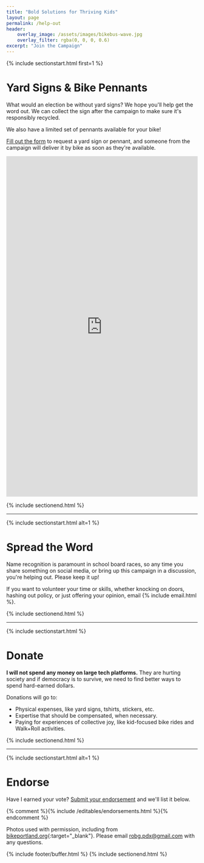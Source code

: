 ```yaml
---
title: "Bold Solutions for Thriving Kids"
layout: page
permalink: /help-out
header:
    overlay_image: /assets/images/bikebus-wave.jpg
    overlay_filter: rgba(0, 0, 0, 0.6)
excerpt: "Join the Campaign"
---
```


{% include sectionstart.html first=1 %}
# Yard Signs & Bike Pennants

What would an election be without yard signs? We hope you'll help get the word out. We can collect the sign
after the campaign to make sure it's responsibly recycled.

We also have a limited set of pennants available for your bike!

<a href="https://forms.gle/xvREEnHBhnNTSRT26" target="_blank">Fill out the form</a> to request a yard sign or pennant, and someone from the campaign will deliver it by bike as soon as they're available.

<iframe src="https://docs.google.com/forms/d/e/1FAIpQLSejNujRJT78jugfp7RBuprVprvR39sMmAEpS7Rl6w6keN71RA/viewform?embedded=true" width="" height="895" frameborder="0" marginheight="0" marginwidth="0" style="width: 100%">Loading…</iframe>

{% include sectionend.html %}

<hr class="section-sep" />

{% include sectionstart.html alt=1 %}
# Spread the Word

Name recognition is paramount in school board races, so any time you share something on social media,
or bring up this campaign in a discussion, you're helping out. Please keep it up!

If you want to volunteer your time or skills, whether knocking on doors, hashing out policy,
or just offering your opinion, email {% include email.html %}.

{% include sectionend.html %}

<hr class="section-sep" />

{% include sectionstart.html %}
# Donate

**I will not spend any money on large tech platforms.** They are hurting society and if democracy is to survive,
we need to find better ways to spend hard-earned dollars.

Donations will go to:

- Physical expenses, like yard signs, tshirts, stickers, etc.
- Expertise that should be compensated, when necessary.
- Paying for experiences of collective joy, like kid-focused bike rides and Walk+Roll activities.

{% include sectionend.html %}

<hr class="section-sep" />

{% include sectionstart.html alt=1 %}
# Endorse

Have I earned your vote? [Submit your endorsement](https://docs.google.com/forms/d/e/1FAIpQLSfImNCNLS2rpueNEsSXdemyCdngafv7iF7UsTwZLhDl7iMKuw/viewform?usp=sharing) and we'll list it below.

{% comment %}{% include /editables/endorsements.html %}{% endcomment %}

Photos used with permission, including from [bikeportland.org](https://bikeportland.org){:target="_blank"}.
Please email [robg.pdx@gmail.com](mailto:robg.pdx@gmail.com) with any questions.

{% include footer/buffer.html %}
{% include sectionend.html %}
